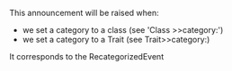 This announcement will be raised when:- we set a category to a class (see 'Class >>category:')- we set a category to a Trait (see Trait>>category:)It corresponds to the RecategorizedEvent